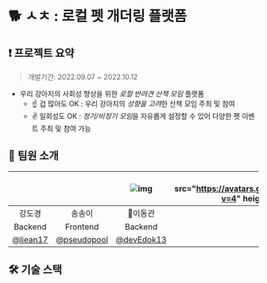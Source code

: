 # 🐕 ㅅㅊ : 로컬 펫 개더링 플랫폼 

## ❗️ 프로젝트 요약
 > 개발기간: 2022.09.07 ~ 2022.10.12<br/>
- 우리 강아지의 사회성 향상을 위한 <em>로컬 반려견 산책 모임</em> 플랫폼
  - ☝️ 겁 많아도 OK : 우리 강아지의 <em>성향을 고려</em>한 산책 모임 주최 및 참여
  - ✌️ 일회성도 OK : <em>정기/비정기 모임</em>을 자유롭게 설정할 수 있어 다양한 펫 이벤트 주최 및 참여 가능

## 🤼 팀원 소개
| | | ![img](https://avatars.githubusercontent.com/u/104124893?v=4) | <img src="https://avatars.githubusercontent.com/u/76990149?v=4" height="120" width="120 /> |
|:------:|:------:|:------:|:------:|
| 강도경 | 송송이 | 👑이동관 | 전이진 |
| Backend | Frontend | Backend | Frontend |
| [@liean17](https://github.com/liean17) | [@pseudopool](https://github.com/pseudopool) | [@devEdok13](https://github.com/devEdok13) | [@pongdang](https://github.com/pongdang) |

## 🛠 기술 스택
## 

